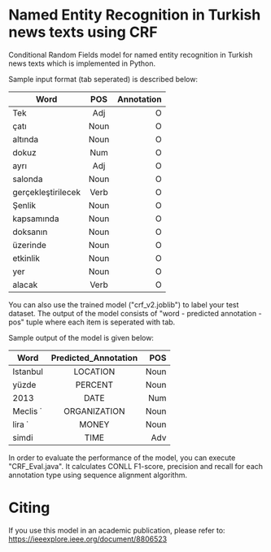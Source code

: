 # Named Entity Recognition in Turkish news texts using CRF

Conditional Random Fields model for named entity recognition in Turkish news texts which is implemented in Python.

Sample input format (tab seperated) is described below: <br />

| Word        | POS           | Annotation  |
| ------------|:-------------:| -----:      |
| Tek         | Adj           | O           |
| çatı        | Noun          | O           |
| altında     | Noun          | O           |
| dokuz       | Num           | O           |
| ayrı        | Adj           | O           |
| salonda     | Noun          | O           |
| gerçekleştirilecek | Verb   | O           |
| Şenlik      | Noun          | O           |
| kapsamında	| Noun	        | O           |
|doksanın	    | Noun	        | O           |
|üzerinde	    | Noun	        | O           |
| etkinlik	  | Noun	        | O           |
| yer	        | Noun	        | O           |
| alacak	    | Verb	        | O           |

You can also use the trained model ("crf_v2.joblib") to label your test dataset. The output of the model consists of "word - predicted annotation - pos" tuple where each item is seperated with tab.

Sample output of the model is given below: <br />

| Word        | Predicted_Annotation | POS     |
| ------------|:-------------:       | -----:  |
| Istanbul    | LOCATION             | Noun    |
| yüzde       | PERCENT              | Noun    |
| 2013        | DATE                 | Num     |
| Meclis ˙    | ORGANIZATION	       | Noun    |
| lira ˙      | MONEY                |	Noun   |
| simdi       | TIME                 |  Adv    |

In order to evaluate the performance of the model, you can execute "CRF_Eval.java". It calculates CONLL F1-score, precision and recall for each annotation type using sequence alignment algorithm.

# Citing
If you use this model in an academic publication, please refer to: https://ieeexplore.ieee.org/document/8806523



